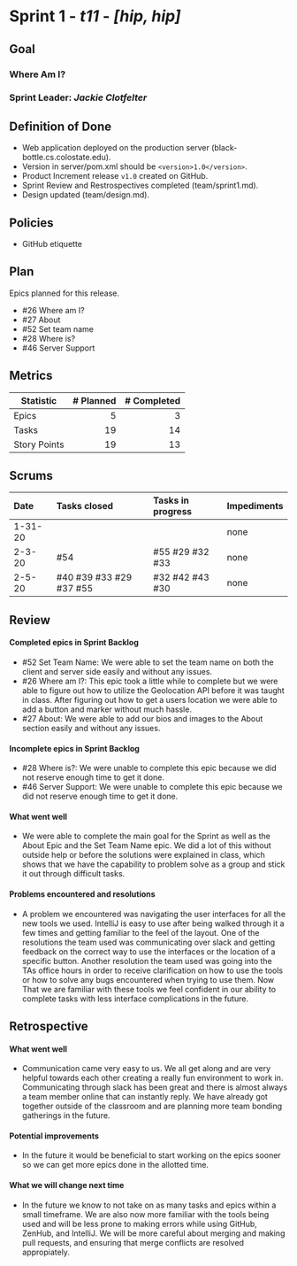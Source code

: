 # Sprint 1 - *t11* - *[hip, hip]*

## Goal

### Where Am I?
### Sprint Leader: *Jackie Clotfelter*

## Definition of Done

* Web application deployed on the production server (black-bottle.cs.colostate.edu).
* Version in server/pom.xml should be `<version>1.0</version>`.
* Product Increment release `v1.0` created on GitHub.
* Sprint Review and Restrospectives completed (team/sprint1.md).
* Design updated (team/design.md).

## Policies

* GitHub etiquette


## Plan

Epics planned for this release.

* #26 Where am I?
* #27 About
* #52 Set team name
* #28 Where is?
* #46 Server Support


## Metrics

| Statistic | # Planned | # Completed |
| --- | ---: | ---: |
| Epics | 5 | 3 |
| Tasks |  19   | 14 | 
| Story Points |  19  | 13 | 


## Scrums

| Date | Tasks closed  | Tasks in progress | Impediments |
| :--- | :--- | :--- | :--- |
| 1-31-20 |  |  | none |
| 2-3-20 | #54 | #55 #29 #32 #33 | none |
| 2-5-20 | #40 #39 #33 #29 #37 #55 | #32 #42 #43 #30 | none |



## Review

#### Completed epics in Sprint Backlog 
* #52 Set Team Name: We were able to set the team name on both the client and server side easily and without any issues.
* #26 Where am I?: This epic took a little while to complete but we were able to figure out how to utilize the Geolocation 
API before it was taught in class. After figuring out how to get a users location we were able to add a button and marker
without much hassle.
* #27 About: We were able to add our bios and images to the About section easily and without any issues.

#### Incomplete epics in Sprint Backlog 
* #28 Where is?: We were unable to complete this epic because we did not reserve enough time to get it done.
* #46 Server Support: We were unable to complete this epic because we did not reserve enough time to get it done.

#### What went well
* We were able to complete the main goal for the Sprint as well as the About Epic and the Set Team Name epic. We did a lot of this without outside help or before the solutions were explained in class, which shows that we have the capability to problem solve as a group and stick it out through difficult tasks.

#### Problems encountered and resolutions
* A problem we encountered was navigating the user interfaces for all the new tools we used. IntelliJ is easy to use after being walked through it a few times and getting familiar to the feel of the layout. One of the resolutions the team used was communicating over slack and getting feedback on the correct way to use the interfaces or the location of a specific button. Another resolution the team used was going into the TAs office hours in order to receive clarification on how to use the tools or how to solve any bugs encountered when trying to use them. Now That we are familiar with these tools we feel confident in our ability to complete tasks with less interface complications in the future.

## Retrospective

#### What went well
* Communication came very easy to us. We all get along and are very helpful towards each other creating a really fun environment to work in. Communicating through slack has been great and there is almost always a team member online that can instantly reply. We have already got together outside of the classroom and are planning more team bonding gatherings in the future.

#### Potential improvements
* In the future it would be beneficial to start working on the epics sooner so we can get more epics done in the allotted time. 

#### What we will change next time
* In the future we know to not take on as many tasks and epics within a small timeframe. We are also now more familiar with the tools being used and will be less prone to making errors while using GitHub, ZenHub, and IntelliJ. We will be more careful about merging and making pull requests, and ensuring that merge conflicts are resolved appropiately.
